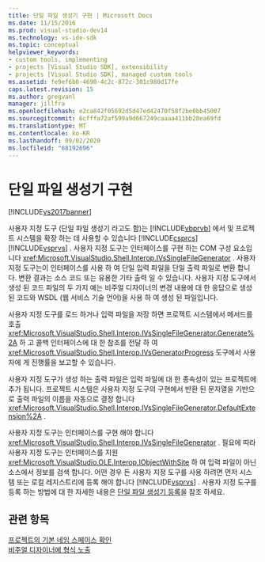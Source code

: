 ```yaml
---
title: 단일 파일 생성기 구현 | Microsoft Docs
ms.date: 11/15/2016
ms.prod: visual-studio-dev14
ms.technology: vs-ide-sdk
ms.topic: conceptual
helpviewer_keywords:
- custom tools, implementing
- projects [Visual Studio SDK], extensibility
- projects [Visual Studio SDK], managed custom tools
ms.assetid: fe9ef6b6-4690-4c2c-872c-301c980d17fe
caps.latest.revision: 15
ms.author: gregvanl
manager: jillfra
ms.openlocfilehash: e2ca842f05692d5d47ed42470f58f2be0bb45007
ms.sourcegitcommit: 6cfffa72af599a9d667249caaaa411bb28ea69fd
ms.translationtype: MT
ms.contentlocale: ko-KR
ms.lasthandoff: 09/02/2020
ms.locfileid: "68192696"
---
```

# <a name="implementing-single-file-generators"></a>단일 파일 생성기 구현
[!INCLUDE[vs2017banner](../../includes/vs2017banner.md)]

사용자 지정 도구 (단일 파일 생성기 라고도 함)는 [!INCLUDE[vbprvb](../../includes/vbprvb-md.md)] 에서 및 프로젝트 시스템을 확장 하는 데 사용할 수 있습니다 [!INCLUDE[csprcs](../../includes/csprcs-md.md)] [!INCLUDE[vsprvs](../../includes/vsprvs-md.md)] . 사용자 지정 도구는 인터페이스를 구현 하는 COM 구성 요소입니다 <xref:Microsoft.VisualStudio.Shell.Interop.IVsSingleFileGenerator> . 사용자 지정 도구는이 인터페이스를 사용 하 여 단일 입력 파일을 단일 출력 파일로 변환 합니다. 변환 결과는 소스 코드 또는 유용한 기타 출력 일 수 있습니다. 사용자 지정 도구에서 생성 된 코드 파일의 두 가지 예는 비주얼 디자이너의 변경 내용에 대 한 응답으로 생성 된 코드와 WSDL (웹 서비스 기술 언어)을 사용 하 여 생성 된 파일입니다.  
  
 사용자 지정 도구를 로드 하거나 입력 파일을 저장 하면 프로젝트 시스템에서 메서드를 호출 <xref:Microsoft.VisualStudio.Shell.Interop.IVsSingleFileGenerator.Generate%2A> 하 고 콜백 인터페이스에 대 한 참조를 전달 하 여 <xref:Microsoft.VisualStudio.Shell.Interop.IVsGeneratorProgress> 도구에서 사용자에 게 진행률을 보고할 수 있습니다.  
  
 사용자 지정 도구가 생성 하는 출력 파일은 입력 파일에 대 한 종속성이 있는 프로젝트에 추가 됩니다. 프로젝트 시스템은 사용자 지정 도구의 구현에서 반환 된 문자열을 기반으로 출력 파일의 이름을 자동으로 결정 합니다 <xref:Microsoft.VisualStudio.Shell.Interop.IVsSingleFileGenerator.DefaultExtension%2A> .  
  
 사용자 지정 도구는 인터페이스를 구현 해야 합니다 <xref:Microsoft.VisualStudio.Shell.Interop.IVsSingleFileGenerator> . 필요에 따라 사용자 지정 도구는 인터페이스를 지원 <xref:Microsoft.VisualStudio.OLE.Interop.IObjectWithSite> 하 여 입력 파일이 아닌 소스에서 정보를 검색 합니다. 어떤 경우 든 사용자 지정 도구를 사용 하려면 먼저 시스템 또는 로컬 레지스트리에 등록 해야 합니다 [!INCLUDE[vsprvs](../../includes/vsprvs-md.md)] . 사용자 지정 도구를 등록 하는 방법에 대 한 자세한 내용은 [단일 파일 생성기 등록](../../extensibility/internals/registering-single-file-generators.md)을 참조 하세요.  
  
## <a name="see-also"></a>관련 항목  
 [프로젝트의 기본 네임 스페이스 확인](../../misc/determining-the-default-namespace-of-a-project.md)   
 [비주얼 디자이너에 형식 노출](../../extensibility/internals/exposing-types-to-visual-designers.md)
